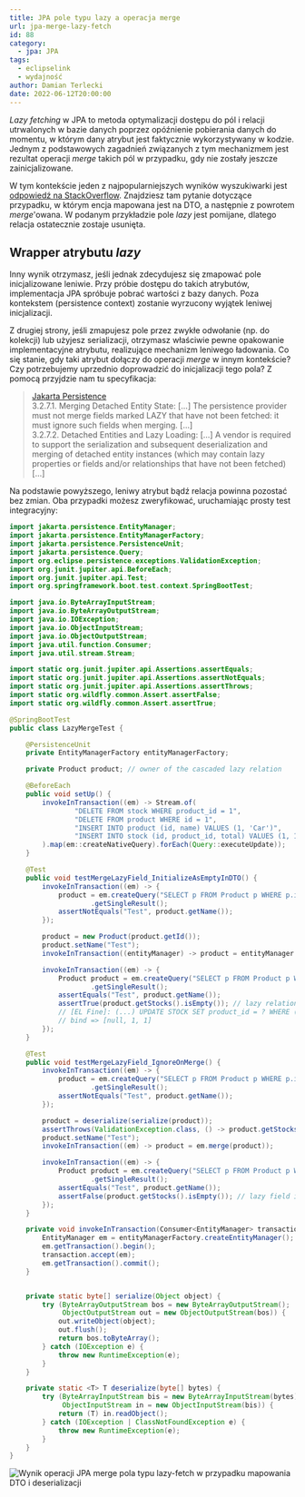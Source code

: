 ```yaml
---
title: JPA pole typu lazy a operacja merge
url: jpa-merge-lazy-fetch
id: 88
category:
  - jpa: JPA
tags:
  - eclipselink
  - wydajność
author: Damian Terlecki
date: 2022-06-12T20:00:00
---
```


*Lazy fetching* w JPA to metoda optymalizacji dostępu do pól i relacji utrwalonych w bazie danych poprzez
opóźnienie pobierania danych do momentu, w którym dany atrybut jest faktycznie wykorzystywany w kodzie.
Jednym z podstawowych zagadnień związanych z tym mechanizmem jest rezultat operacji *merge* takich pól w przypadku, gdy nie zostały jeszcze zainicjalizowane.

W tym kontekście jeden z najpopularniejszych wyników wyszukiwarki jest [odpowiedź na StackOverflow](https://stackoverflow.com/questions/5244238/jpa-what-is-the-behaviour-of-merge-with-lazy-initialized-collection).
Znajdziesz tam pytanie dotyczące przypadku, w którym encja mapowana jest na DTO, a następnie z powrotem *merge*'owana. W podanym przykładzie
pole *lazy* jest pomijane, dlatego relacja ostatecznie zostaje usunięta.

## Wrapper atrybutu *lazy*

Inny wynik otrzymasz, jeśli jednak zdecydujesz się zmapować pole inicjalizowane leniwie. Przy próbie dostępu do takich atrybutów, implementacja JPA spróbuje pobrać wartości z bazy danych. Poza kontekstem (persistence context)
zostanie wyrzucony wyjątek leniwej inicjalizacji.

Z drugiej strony, jeśli zmapujesz pole przez zwykłe odwołanie (np. do kolekcji) lub użyjesz serializacji, otrzymasz właściwie
pewne opakowanie implementacyjne atrybutu, realizujące mechanizm leniwego ładowania.
Co się stanie, gdy taki atrybut dołączy do operacji *merge* w innym kontekście? Czy
potrzebujemy uprzednio doprowadzić do inicjalizacji tego pola? Z pomocą przyjdzie nam tu specyfikacja:

> [Jakarta Persistence](https://jakarta.ee/specifications/persistence/3.0/jakarta-persistence-spec-3.0.pdf)</br>3.2.7.1. Merging Detached Entity State: \[...\] The persistence provider must not merge fields marked LAZY that have not been fetched: it must ignore such fields when merging. \[...\]</br>
> 3.2.7.2. Detached Entities and Lazy Loading: [...] A vendor is required to support the serialization and subsequent deserialization and merging of detached entity instances (which may contain lazy properties or fields and/or relationships that have not been fetched) \[...\]

Na podstawie powyższego, leniwy atrybut bądź relacja powinna pozostać bez zmian. Oba przypadki możesz zweryfikować, uruchamiając prosty test integracyjny:

```java
import jakarta.persistence.EntityManager;
import jakarta.persistence.EntityManagerFactory;
import jakarta.persistence.PersistenceUnit;
import jakarta.persistence.Query;
import org.eclipse.persistence.exceptions.ValidationException;
import org.junit.jupiter.api.BeforeEach;
import org.junit.jupiter.api.Test;
import org.springframework.boot.test.context.SpringBootTest;

import java.io.ByteArrayInputStream;
import java.io.ByteArrayOutputStream;
import java.io.IOException;
import java.io.ObjectInputStream;
import java.io.ObjectOutputStream;
import java.util.function.Consumer;
import java.util.stream.Stream;

import static org.junit.jupiter.api.Assertions.assertEquals;
import static org.junit.jupiter.api.Assertions.assertNotEquals;
import static org.junit.jupiter.api.Assertions.assertThrows;
import static org.wildfly.common.Assert.assertFalse;
import static org.wildfly.common.Assert.assertTrue;

@SpringBootTest
public class LazyMergeTest {

    @PersistenceUnit
    private EntityManagerFactory entityManagerFactory;

    private Product product; // owner of the cascaded lazy relation

    @BeforeEach
    public void setUp() {
        invokeInTransaction((em) -> Stream.of(
                "DELETE FROM stock WHERE product_id = 1",
                "DELETE FROM product WHERE id = 1",
                "INSERT INTO product (id, name) VALUES (1, 'Car')",
                "INSERT INTO stock (id, product_id, total) VALUES (1, 1, 10)"
        ).map(em::createNativeQuery).forEach(Query::executeUpdate));
    }

    @Test
    public void testMergeLazyField_InitializeAsEmptyInDTO() {
        invokeInTransaction((em) -> {
            product = em.createQuery("SELECT p FROM Product p WHERE p.id = 1", Product.class)
                    .getSingleResult();
            assertNotEquals("Test", product.getName());
        });

        product = new Product(product.getId());
        product.setName("Test");
        invokeInTransaction((entityManager) -> product = entityManager.merge(product));

        invokeInTransaction((em) -> {
            Product product = em.createQuery("SELECT p FROM Product p WHERE p.id = 1", Product.class)
                    .getSingleResult();
            assertEquals("Test", product.getName());
            assertTrue(product.getStocks().isEmpty()); // lazy relation unlinked on merge
            // [EL Fine]: (...) UPDATE STOCK SET product_id = ? WHERE ((product_id = ?) AND (ID = ?))
            // bind => [null, 1, 1]
        });
    }

    @Test
    public void testMergeLazyField_IgnoreOnMerge() {
        invokeInTransaction((em) -> {
            product = em.createQuery("SELECT p FROM Product p WHERE p.id = 1", Product.class)
                    .getSingleResult();
            assertNotEquals("Test", product.getName());
        });

        product = deserialize(serialize(product));
        assertThrows(ValidationException.class, () -> product.getStocks().isEmpty());
        product.setName("Test");
        invokeInTransaction((em) -> product = em.merge(product));

        invokeInTransaction((em) -> {
            Product product = em.createQuery("SELECT p FROM Product p WHERE p.id = 1", Product.class)
                    .getSingleResult();
            assertEquals("Test", product.getName());
            assertFalse(product.getStocks().isEmpty()); // lazy field ignored ignored on merge
        });
    }

    private void invokeInTransaction(Consumer<EntityManager> transaction) {
        EntityManager em = entityManagerFactory.createEntityManager();
        em.getTransaction().begin();
        transaction.accept(em);
        em.getTransaction().commit();
    }


    private static byte[] serialize(Object object) {
        try (ByteArrayOutputStream bos = new ByteArrayOutputStream();
             ObjectOutputStream out = new ObjectOutputStream(bos)) {
            out.writeObject(object);
            out.flush();
            return bos.toByteArray();
        } catch (IOException e) {
            throw new RuntimeException(e);
        }
    }

    private static <T> T deserialize(byte[] bytes) {
        try (ByteArrayInputStream bis = new ByteArrayInputStream(bytes);
             ObjectInputStream in = new ObjectInputStream(bis)) {
            return (T) in.readObject();
        } catch (IOException | ClassNotFoundException e) {
            throw new RuntimeException(e);
        }
    }
}
```

<img src="/img/hq/jpa-merge-on-lazy-fetch.png" alt="Wynik operacji JPA merge pola typu lazy-fetch w przypadku mapowania DTO i deserializacji" title="JPA merge pola lazy-fetch">
